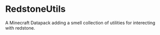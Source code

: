 # RedstoneUtils
 A Minecraft Datapack adding a smell collection of utilities for interecting with redstone.

